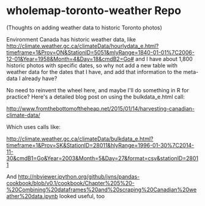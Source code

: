 # wholemap-toronto-weather Repo
(Thoughts on adding weather data to historic Toronto photos)

Environment Canada has historic weather data, like http://climate.weather.gc.ca/climateData/hourlydata_e.html?timeframe=1&Prov=ON&StationID=5051&mlyRange=1840-01-01%7C2006-12-01&Year=1958&Month=4&Day=18&cmdB2=Go# and I have about 1,800 historic photos with specific dates, so why not add a new table with weather data for the dates that I have, and add that information to the meta-data I already have?

No need to reinvent the wheel here, and maybe I'll do something in R for practice? Here's a detailed blog post on using the bulkdata_e.html call:

http://www.fromthebottomoftheheap.net/2015/01/14/harvesting-canadian-climate-data/

Which uses calls like:

http://climate.weather.gc.ca/climateData/bulkdata_e.html?timeframe=1&Prov=SK&StationID=28011&hlyRange=1996-01-30%7C2014-11-30&cmdB1=Go&Year=2003&Month=5&Day=27&format=csv&stationID=28011

And http://nbviewer.ipython.org/github/jvns/pandas-cookbook/blob/v0.1/cookbook/Chapter%205%20-%20Combining%20dataframes%20and%20scraping%20Canadian%20weather%20data.ipynb looked useful, too
